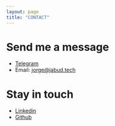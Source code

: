 ```yaml
---
layout: page
title: "CONTACT"
---
```


# Send me a message
* [Telegram](https://telegram.me/jfreek)
* Email: [jorge@jabud.tech](mailto:jorge@jabud.tech)

# Stay in touch
* [Linkedin](https://www.linkedin.com/in/jorgeabud/)
* [Github](https://github.com/jfreek)